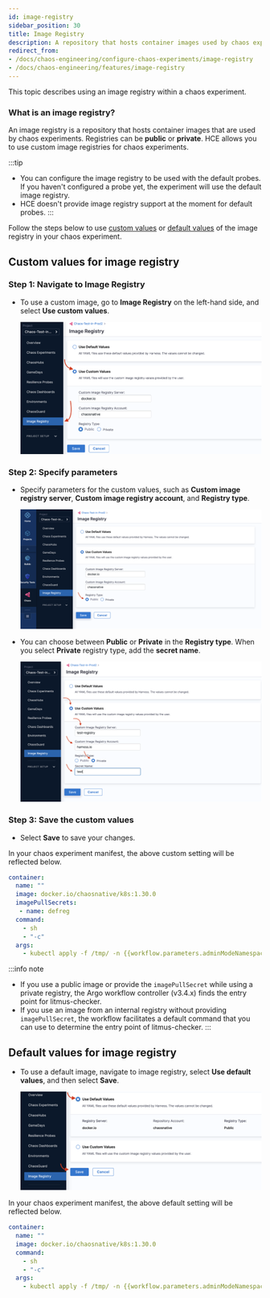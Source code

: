 ```yaml
---
id: image-registry
sidebar_position: 30
title: Image Registry
description: A repository that hosts container images used by chaos experiments.
redirect_from:
- /docs/chaos-engineering/configure-chaos-experiments/image-registry
- /docs/chaos-engineering/features/image-registry
---
```


This topic describes using an image registry within a chaos experiment.

### What is an image registry?

An image registry is a repository that hosts container images that are used by chaos experiments. Registries can be **public** or **private**. HCE allows you to use custom image registries for chaos experiments.

:::tip
- You can configure the image registry to be used with the default probes. If you haven't configured a probe yet, the experiment will use the default image registry.
- HCE doesn't provide image registry support at the moment for default probes.
:::

Follow the steps below to use [custom values](#custom-values-for-image-registry) or [default values](#default-values-for-image-registry) of the image registry in your chaos experiment.

## Custom values for image registry
### Step 1: Navigate to Image Registry

* To use a custom image, go to **Image Registry** on the left-hand side, and select **Use custom values**.

  ![select-custom](./static/image-registry/select-custom.png)

### Step 2: Specify parameters
* Specify parameters for the custom values, such as **Custom image registry server**, **Custom image registry account**, and **Registry type**.

  ![public-registry](./static/image-registry/public-registry.png)

* You can choose between **Public** or **Private** in the **Registry type**. When you select **Private** registry type, add the **secret name**.

  ![private-registry](./static/image-registry/private-registry.png)

### Step 3: Save the custom values
* Select **Save** to save your changes.

In your chaos experiment manifest, the above custom setting will be reflected below.

```yaml
container:
  name: ""
  image: docker.io/chaosnative/k8s:1.30.0
  imagePullSecrets:
   - name: defreg
  command:
    - sh
    - "-c"
  args:
    - kubectl apply -f /tmp/ -n {{workflow.parameters.adminModeNamespace}} && sleep 30
```

:::info note
* If you use a public image or provide the `imagePullSecret` while using a private registry, the Argo workflow controller (v3.4.x) finds the entry point for litmus-checker.
* If you use an image from an internal registry without providing `imagePullSecret`, the workflow facilitates a default command that you can use to determine the entry point of litmus-checker.
:::

## Default values for image registry

* To use a default image, navigate to image registry, select **Use default values**, and then select **Save**.

  ![select-save](./static/image-registry/click-save.png)

In your chaos experiment manifest, the above default setting will be reflected below.

```yaml
container:
  name: ""
  image: docker.io/chaosnative/k8s:1.30.0
  command:
    - sh
    - "-c"
  args:
    - kubectl apply -f /tmp/ -n {{workflow.parameters.adminModeNamespace}} && sleep 30
```
